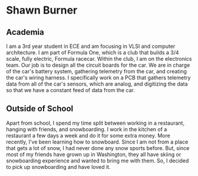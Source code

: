 # Shawn Burner

## Academia
I am a 3rd year student in ECE and am focusing in VLSI and computer architecture.
I am part of Formula One, which is a club that builds a 3/4 scale, fully electric, Formula racecar. Within the club, I am on the electronics team. Our job is to design all the circuit boards for the car. We are in charge of the car's battery system, gathering telemetry from the car, and creating the car's wiring harness. I specifically work on a PCB that gathers telemetry data from all of the car's sensors, which are analog, and digitizing the data so that we have a constant feed of data from the car.

## Outside of School
Apart from school, I spend my time split between working in a restaurant, hanging with friends, and snowboarding. I work in the kitchen of a restaurant a few days a week and do it for some extra money. More recently, I've been learning how to snowboard. Since I am not from a place that gets a lot of snow, I had never done any snow sports before. But, since most of my friends have grown up in Washington, they all have skiing or snowboarding experience and wanted to bring me with them. So, I decided to pick up snowboarding and have loved it.